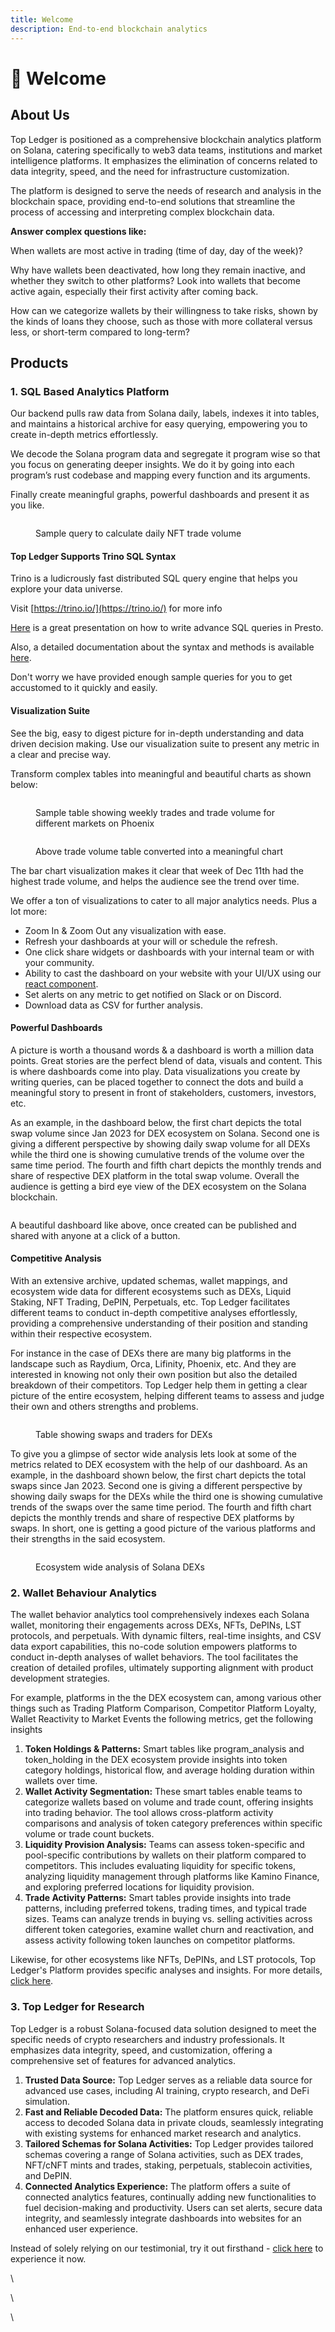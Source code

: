 ```yaml
---
title: Welcome
description: End-to-end blockchain analytics
---
```


# 👋 Welcome

## About Us

Top Ledger is positioned as a comprehensive blockchain analytics platform on Solana, catering specifically to web3 data teams, institutions and market intelligence platforms. It emphasizes the elimination of concerns related to data integrity, speed, and the need for infrastructure customization.

The platform is designed to serve the needs of research and analysis in the blockchain space, providing end-to-end solutions that streamline the process of accessing and interpreting complex blockchain data.

**Answer complex questions like:**

When wallets are most active in trading (time of day, day of the week)?

Why have wallets been deactivated, how long they remain inactive, and whether they switch to other platforms? Look into wallets that become active again, especially their first activity after coming back.

How can we categorize wallets by their willingness to take risks, shown by the kinds of loans they choose, such as those with more collateral versus less, or short-term compared to long-term?

## Products

### 1. SQL Based Analytics Platform

Our backend pulls raw data from Solana daily, labels, indexes it into tables, and maintains a historical archive for easy querying, empowering you to create in-depth metrics effortlessly.

We decode the Solana program data and segregate it program wise so that you focus on generating deeper insights. We do it by going into each program’s rust codebase and mapping every function and its arguments.

Finally create meaningful graphs, powerful dashboards and present it as you like.

<figure><img src=".gitbook/assets/Screenshot 2024-02-23 at 6.08.37 PM.png" alt=""><figcaption><p>Sample query to calculate daily NFT trade volume</p></figcaption></figure>

#### Top Ledger Supports Trino SQL Syntax

Trino is a ludicrously fast distributed SQL query engine that helps you explore your data universe.

Visit [https://trino.io/](https://trino.io/) for more info

[Here](https://www.starburst.io/wp-content/uploads/2020/07/Presto-Training-Series-Advanced-SQL-Features-in-Presto.pdf) is a great presentation on how to write advance SQL queries in Presto.

Also, a detailed documentation about the syntax and methods is available [here](https://trino.io/docs/current/).

Don't worry we have provided enough sample queries for you to get accustomed to it quickly and easily.

#### Visualization Suite

See the big, easy to digest picture for in-depth understanding and data driven decision making. Use our visualization suite to present any metric in a clear and precise way.

Transform complex tables into meaningful and beautiful charts as shown below:&#x20;

<figure><img src=".gitbook/assets/Screenshot 2024-02-23 at 6.28.02 PM.png" alt=""><figcaption><p>Sample table showing weekly trades and trade volume for different markets on Phoenix</p></figcaption></figure>

<figure><img src=".gitbook/assets/Screenshot 2024-02-23 at 6.34.15 PM.png" alt=""><figcaption><p>Above trade volume table converted into a meaningful chart</p></figcaption></figure>

The bar chart visualization makes it clear that week of Dec 11th  had the highest trade volume, and helps the audience see the trend over time.

We offer a ton of visualizations to cater to all major analytics needs. Plus a lot more:

* Zoom In & Zoom Out any visualization with ease.
* Refresh your dashboards at your will or schedule the refresh.
* One click share widgets or dashboards with your internal team or with your community.
* Ability to cast the dashboard on your website with your UI/UX  using our [react component](developer-docs/integrate-topledger-dashboards.md).
* Set alerts on any metric to get notified on Slack or on Discord.
* Download data as CSV for further analysis.

#### Powerful Dashboards

A picture is worth a thousand words & a dashboard is worth a million data points. Great stories are the perfect blend of data, visuals and content. This is where dashboards come into play. Data visualizations you create by writing queries, can be placed together to connect the dots and build a meaningful story to present in front of stakeholders, customers, investors, etc.

As an example, in the dashboard below, the first chart depicts the total swap volume since Jan 2023 for DEX ecosystem on Solana. Second one is giving a different perspective by showing daily swap volume for all DEXs while the third one is showing cumulative trends of the volume over the same time period. The fourth and fifth chart depicts the monthly trends and share of respective DEX platform in the total swap volume.  Overall the audience is getting a bird eye view of the DEX ecosystem on the Solana blockchain.

<figure><img src=".gitbook/assets/Screenshot 2024-02-23 at 6.37.49 PM.png" alt=""><figcaption></figcaption></figure>

A beautiful dashboard like above, once created can be published and shared with anyone at a click of a button.

#### Competitive Analysis

With an extensive archive, updated schemas,  wallet mappings, and ecosystem wide data for different ecosystems such as DEXs, Liquid Staking, NFT Trading, DePIN, Perpetuals, etc. Top Ledger facilitates different teams to conduct in-depth competitive analyses effortlessly, providing a comprehensive understanding of their position and standing within their respective ecosystem.

For instance in the case of DEXs there are many big platforms in the landscape such as Raydium, Orca,  Lifinity, Phoenix, etc. And they are interested in knowing not only their own position but also the detailed breakdown of their competitors. Top Ledger help them in getting a clear picture of the entire ecosystem, helping different teams to assess and judge their own and others strengths and problems.&#x20;

<figure><img src=".gitbook/assets/Screenshot 2024-02-24 at 5.19.13 PM.png" alt=""><figcaption><p>Table showing swaps and traders for DEXs</p></figcaption></figure>

To give you a glimpse of sector wide analysis lets look at some of  the metrics related to DEX ecosystem with the help of our dashboard. As an example, in the dashboard shown below, the first chart depicts the total swaps since Jan 2023. Second one is giving a different perspective by showing daily swaps for the DEXs while the third one is showing cumulative trends of the swaps over the same time period. The fourth and fifth chart depicts the monthly trends and share of respective DEX platforms by swaps.  In short, one is getting a good picture of the various platforms and their strengths in the said ecosystem.

<figure><img src=".gitbook/assets/Screenshot 2024-02-24 at 5.14.26 PM.png" alt=""><figcaption><p>Ecosystem wide analysis of Solana DEXs</p></figcaption></figure>

### 2. Wallet Behaviour Analytics

The wallet behavior analytics tool comprehensively indexes each Solana wallet, monitoring their engagements across DEXs, NFTs, DePINs, LST protocols, and perpetuals. With dynamic filters, real-time insights, and CSV data export capabilities, this no-code solution empowers platforms to conduct in-depth analyses of wallet behaviors. The tool facilitates the creation of detailed profiles, ultimately supporting alignment with product development strategies.

For example, platforms in the  the DEX ecosystem can, among various other things such as Trading Platform Comparison, Competitor Platform Loyalty, Wallet Reactivity to Market Events  the following metrics, get the following insights

1. **Token Holdings & Patterns:** Smart tables like program\_analysis and token\_holding in the DEX ecosystem provide insights into token category holdings, historical flow, and average holding duration within wallets over time.
2. **Wallet Activity Segmentation:** These smart tables enable teams to categorize wallets based on volume and trade count, offering insights into trading behavior. The tool allows cross-platform activity comparisons and analysis of token category preferences within specific volume or trade count buckets.
3. **Liquidity Provision Analysis:** Teams can assess token-specific and pool-specific contributions by wallets on their platform compared to competitors. This includes evaluating liquidity for specific tokens, analyzing liquidity management through platforms like Kamino Finance, and exploring preferred locations for liquidity provision.
4. **Trade Activity Patterns:** Smart tables provide insights into trade patterns, including preferred tokens, trading times, and typical trade sizes. Teams can analyze trends in buying vs. selling activities across different token categories, examine wallet churn and reactivation, and assess activity following token launches on competitor platforms.

Likewise, for other ecosystems like NFTs, DePINs, and LST protocols, Top Ledger's Platform provides specific analyses and insights. For more details, [click here](https://stitch-shape-34f.notion.site/Wallet-behaviour-analytics-3b3e89e594ec453a8a6b29ff6110eebf).

### 3. Top Ledger for Research

Top Ledger is a robust Solana-focused data solution designed to meet the specific needs of crypto researchers and industry professionals. It emphasizes data integrity, speed, and customization, offering a comprehensive set of features for advanced analytics.

1. **Trusted Data Source:** Top Ledger serves as a reliable data source for advanced use cases, including AI training, crypto research, and DeFi simulation.
2. **Fast and Reliable Decoded Data:** The platform ensures quick, reliable access to decoded Solana data in private clouds, seamlessly integrating with existing systems for enhanced market research and analytics.
3. **Tailored Schemas for Solana Activities:** Top Ledger provides tailored schemas covering a range of Solana activities, such as DEX trades, NFT/cNFT mints and trades, staking, perpetuals, stablecoin activities, and DePIN.
4. **Connected Analytics Experience:** The platform offers a suite of connected analytics features, continually adding new functionalities to fuel decision-making and productivity. Users can set alerts, secure data integrity, and seamlessly integrate dashboards into websites for an enhanced user experience.

Instead of solely relying on our testimonial, try it out firsthand - [click here](https://topledger.xyz/research) to experience it now.

\


\


\












